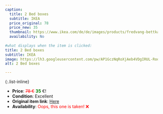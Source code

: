```yaml
---
caption:
  title: 2 Bed boxes
  subtitle: IKEA
  price_original: 78
  price_new: 35
  thumbnail: https://www.ikea.com/de/de/images/products/fredvang-bettkasten-ablage-weiss__0962752_pe808963_s5.jpg
  availability: No
  
#what displays when the item is clicked:
title: 2 Bed boxes
subtitle: IKEA
image: https://lh3.googleusercontent.com/pw/AP1GczNqRoXjAeb4VDgIRUL-Rod2IU_XmF_BxMVakTt0QiiAjuQMNFMccAI5OWrGiNLLSaqcrjGBSaxINtEoAKNeXTPWvK49gBKge1pK7jqtu1bgRNKScBtwURu6lEnEeTnYCSptOKAr0h0XgX07aq1LI6KIMQ=w2168-h1626-s-no-gm?authuser=0
alt: 2 Bed boxes

---
```

{:.list-inline} 
- **Price**: <span style="color:red"><del>78 €</del></span> <span style="color:green">**35**</span> €!
- **Condition**: Excellent
- **Original item link**: [Here](https://www.ikea.com/de/de/p/fredvang-bettkasten-ablage-weiss-10493638/)
- **Availability**: <span style='color:red'>Oops, this one is taken! ❌</span>
